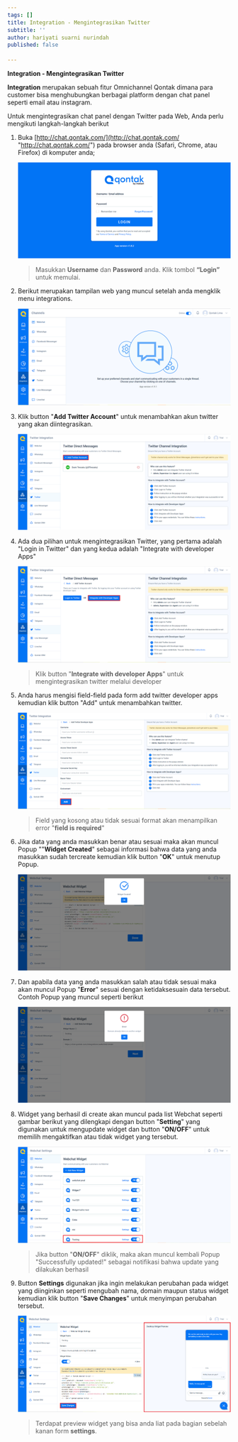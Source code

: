 ```yaml
---
tags: []
title: Integration - Mengintegrasikan Twitter
subtitle: ''
author: hariyati suarni nurindah
published: false

---
```

**Integration - Mengintegrasikan Twitter**

**Integration** merupakan sebuah fitur Omnichannel Qontak dimana para customer bisa menghubungkan berbagai platform dengan chat panel seperti email atau instagram.

Untuk mengintegrasikan chat panel dengan Twitter pada Web, Anda perlu mengikuti langkah-langkah berikut

1. Buka [http://chat.qontak.com/](http://chat.qontak.com/ "http://chat.qontak.com/") pada browser anda (Safari, Chrome, atau Firefox) di komputer anda;

   ![](/uploads/login-qontak-c.png)

   > Masukkan **Username** dan **Password** anda. Klik tombol **“Login”** untuk memulai.
2. Berikut merupakan tampilan web yang muncul setelah anda mengklik menu integrations.

   ![](/uploads/integrasi.PNG)
3. Klik button "**Add Twitter Account**" untuk menambahkan akun twitter yang akan diintegrasikan.

   ![](/uploads/twitter.PNG)
4. Ada dua pilihan untuk mengintegrasikan Twitter, yang pertama adalah "Login in Twitter" dan yang kedua adalah "Integrate with developer Apps"

   ![](/uploads/twitter2.PNG)

   > Klik button "**Integrate with developer Apps**" untuk mengintegrasikan twitter melalui developer
5. Anda harus mengisi field-field pada form add twitter developer apps kemudian klik button "Add" untuk menambahkan twitter.

   ![](/uploads/twitter3.PNG)

   > Field yang kosong atau tidak sesuai format akan menampilkan error "**field is required**"
6. Jika data yang anda masukkan benar atau sesuai maka akan muncul Popup ""**Widget Created**" sebagai informasi bahwa data yang anda masukkan sudah tercreate kemudian klik button "**OK**" untuk menutup Popup.

   ![](/uploads/webchat3.PNG)
7. Dan apabila data yang anda masukkan salah atau tidak sesuai maka akan muncul Popup "**Error**" sesuai dengan ketidaksesuain data tersebut. Contoh Popup yang muncul seperti berikut

   ![](/uploads/webchat2.PNG)
8. Widget yang berhasil di create akan muncul pada list  Webchat seperti gambar berikut yang dilengkapi dengan button "**Setting**" yang digunakan untuk mengupdate widget dan button "**ON/OFF**" untuk memilih mengaktifkan atau tidak widget yang tersebut.

   ![](/uploads/webchat5.PNG)

   > Jika button "**ON/OFF**" diklik, maka akan muncul kembali Popup "Successfully updated!"  sebagai notifikasi bahwa update yang dilakukan berhasil
9. Button **Settings** digunakan jika ingin melakukan perubahan pada widget yang diinginkan seperti mengubah nama, domain maupun status widget kemudian klik button "**Save Changes**" untuk menyimpan perubahan tersebut.

   ![](/uploads/webchat6.PNG)

   > Terdapat preview widget yang bisa anda liat pada bagian sebelah kanan form **settings**.